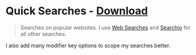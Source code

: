 # Quick Searches - [Download](https://github.com/nikitavoloboev/small-workflows/blob/master/quick-searches/Quick%20searches.alfredworkflow?raw=true)
> Searches on popular websites. I use [Web Searches](https://github.com/nikitavoloboev/alfred-web-searches) and [Searchio](https://github.com/deanishe/alfred-searchio) for all other searches.

I also add many modifier key options to scope my searches better.

